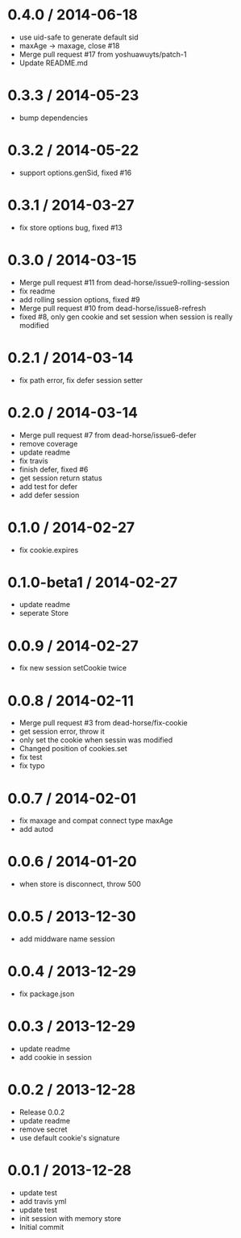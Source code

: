 
0.4.0 / 2014-06-18
==================

  * use uid-safe to generate default sid
  * maxAge -> maxage, close #18
  * Merge pull request #17 from yoshuawuyts/patch-1
  * Update README.md

0.3.3 / 2014-05-23
==================

  * bump dependencies

0.3.2 / 2014-05-22
==================

  * support options.genSid, fixed #16

0.3.1 / 2014-03-27
==================

  * fix store options bug, fixed #13

0.3.0 / 2014-03-15
==================

  * Merge pull request #11 from dead-horse/issue9-rolling-session
  * fix readme
  * add rolling session options, fixed #9
  * Merge pull request #10 from dead-horse/issue8-refresh
  * fixed #8, only gen cookie and set session when session is really modified

0.2.1 / 2014-03-14
==================

  * fix path error, fix defer session setter

0.2.0 / 2014-03-14
==================

  * Merge pull request #7 from dead-horse/issue6-defer
  * remove coverage
  * update readme
  * fix travis
  * finish defer, fixed #6
  * get session return status
  * add test for defer
  * add defer session

0.1.0 / 2014-02-27
==================

  * fix cookie.expires

0.1.0-beta1 / 2014-02-27
==================

  * update readme
  * seperate Store

0.0.9 / 2014-02-27
==================

  * fix new session setCookie twice

0.0.8 / 2014-02-11
==================

  * Merge pull request #3 from dead-horse/fix-cookie
  * get session error, throw it
  * only set the cookie when sessin was modified
  * Changed position of cookies.set
  * fix test
  * fix typo

0.0.7 / 2014-02-01
==================

  * fix maxage and compat connect type maxAge
  * add autod

0.0.6 / 2014-01-20
==================

  * when store is disconnect, throw 500

0.0.5 / 2013-12-30
==================

  * add middware name session

0.0.4 / 2013-12-29
==================

  * fix package.json

0.0.3 / 2013-12-29
==================

  * update readme
  * add cookie in session

0.0.2 / 2013-12-28
==================

  * Release 0.0.2
  * update readme
  * remove secret
  * use default cookie's signature

0.0.1 / 2013-12-28
==================

  * update test
  * add travis yml
  * update test
  * init session with memory store
  * Initial commit
